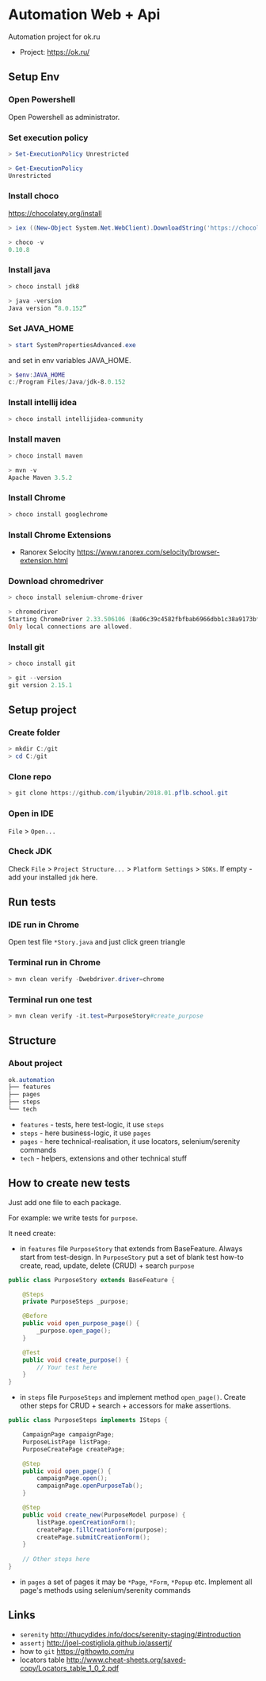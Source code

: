 # Automation Web + Api

Automation project for ok.ru

  - Project: https://ok.ru/


## Setup Env ##

### Open Powershell ###

Open Powershell as administrator.

### Set execution policy ###

```powershell
> Set-ExecutionPolicy Unrestricted
```

```powershell
> Get-ExecutionPolicy
Unrestricted
```

### Install choco ###

https://chocolatey.org/install

```powershell
> iex ((New-Object System.Net.WebClient).DownloadString('https://chocolatey.org/install.ps1'))
```

```powershell
> choco -v
0.10.8
```

### Install java ###

```powershell
> choco install jdk8
```

```powershell
> java -version
Java version “8.0.152”
```

### Set JAVA_HOME ###

```powershell
> start SystemPropertiesAdvanced.exe
```
and set in env variables JAVA_HOME.

```powershell
> $env:JAVA_HOME
c:/Program Files/Java/jdk-8.0.152
```

### Install intellij idea ###

```powershell
> choco install intellijidea-community
```

### Install maven ###

```powershell
> choco install maven
```

```powershell
> mvn -v
Apache Maven 3.5.2
```

### Install Chrome ###

```powershell
> choco install googlechrome
```

### Install Chrome Extensions ###

- Ranorex Selocity https://www.ranorex.com/selocity/browser-extension.html

### Download chromedriver ###

```powershell
> choco install selenium-chrome-driver
```

```powershell
> chromedriver
Starting ChromeDriver 2.33.506106 (8a06c39c4582fbfbab6966dbb1c38a9173bfb1a2) on port 9515
Only local connections are allowed.
```

### Install git ###

```powershell
> choco install git
```

```powershell
> git --version
git version 2.15.1
```

## Setup project ###

### Create folder ###

```powershell
> mkdir C:/git
> cd C:/git
```

### Clone repo ###

```powershell
> git clone https://github.com/ilyubin/2018.01.pflb.school.git
```

### Open in IDE ###

`File` > `Open...`

### Check JDK ###

Check `File` > `Project Structure...` > `Platform Settings` > `SDKs`. If empty - add your installed `jdk` here.

## Run tests ##

### IDE run in Chrome ###

Open test file `*Story.java` and just click green triangle

### Terminal run in Chrome ###

```powershell
> mvn clean verify -Dwebdriver.driver=chrome
```
### Terminal run one test ###

```powershell
> mvn clean verify -it.test=PurposeStory#create_purpose
```

## Structure ##

### About project ###

```powershell
ok.automation
├── features
├── pages
├── steps
└── tech
```

- `features` - tests, here test-logic, it use `steps`
- `steps` - here business-logic, it use `pages`
- `pages` - here technical-realisation, it use locators, selenium/serenity commands
- `tech` - helpers, extensions and other technical stuff


## How to create new tests ##

Just add one file to each package.

For example: we write tests for `purpose`.

It need create:

- in `features` file `PurposeStory` that extends from BaseFeature. Always start from test-design. In `PurposeStory` put a set of blank test how-to create, read, update, delete (CRUD) + search `purpose`

```java
public class PurposeStory extends BaseFeature {

    @Steps
    private PurposeSteps _purpose;

    @Before
    public void open_purpose_page() {
        _purpose.open_page();
    }

    @Test
    public void create_purpose() {
        // Your test here
    }
}
```

- in `steps` file `PurposeSteps` and implement method `open_page()`. Create other steps for CRUD + search + accessors for make assertions.

```java
public class PurposeSteps implements ISteps {

    CampaignPage campaignPage;
    PurposeListPage listPage;
    PurposeCreatePage createPage;

    @Step
    public void open_page() {
        campaignPage.open();
        campaignPage.openPurposeTab();
    }

    @Step
    public void create_new(PurposeModel purpose) {
        listPage.openCreationForm();
        createPage.fillCreationForm(purpose);
        createPage.submitCreationForm();
    }
    
    // Other steps here
}
```

- in `pages` a set of pages it may be `*Page`, `*Form`, `*Popup` etc. Implement all page's methods using selenium/serenity commands

## Links ##

- `serenity` http://thucydides.info/docs/serenity-staging/#introduction
- `assertj` http://joel-costigliola.github.io/assertj/
- how to `git` https://githowto.com/ru
- locators table http://www.cheat-sheets.org/saved-copy/Locators_table_1_0_2.pdf
